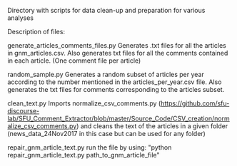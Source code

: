 Directory with scripts for data clean-up and preparation for various analyses

Description of files:

generate_articles_comments_files.py
Generates .txt files for all the articles in gnm_articles.csv. Also generates txt files for all the comments contained in each article. (One comment file per article)

random_sample.py
Generates a random subset of articles per year according to the number mentioned in the articles_per_year.csv file. Also generates the txt files for comments corresponding to the articles subset.

clean_text.py
Imports normalize_csv_comments.py (https://github.com/sfu-discourse-lab/SFU_Comment_Extractor/blob/master/Source_Code/CSV_creation/normalize_csv_comments.py)
and cleans the text of the articles in a given folder (news_data_24Nov2017 in this case but can be used for any folder)

repair_gnm_article_text.py
run the file by using:
"python repair_gnm_article_text.py path_to_gnm_article_file"

